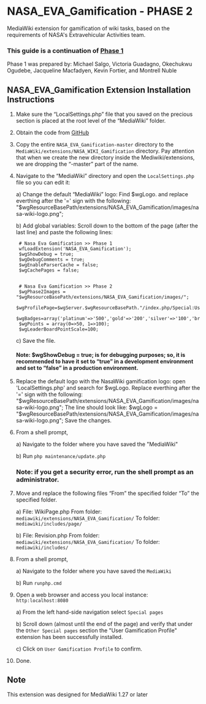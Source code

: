 # NASA_EVA_Gamification - PHASE 2

MediaWiki extension for gamification of wiki tasks, based on the requirements of NASA's Extravehicular Activities team.
### This guide is a continuation of [Phase 1](https://github.com/SWEN670NASAEVA/NASA_EVA_Gamification)
Phase 1 was prepared by:  Michael Salgo, Victoria Guadagno, Okechukwu Ogudebe, Jacqueline Macfadyen, Kevin Fortier, and Montrell Nuble


## NASA_EVA_Gamification Extension Installation Instructions

1. Make sure the “LocalSettings.php” file that you saved on the precious section is placed at the root level of the “MediaWiki” folder. 

2. Obtain the code from [GitHub](https://github.com/SWEN670NASAEVA2/NASA_EVA_Gamification)

3. Copy the entire `NASA_EVA_Gamification-master` directory to the `MediaWiki/extensions/NASA_WIKI_Gamification` directory.  Pay attention that when we create the new directory inside the Mediwiki/extensions, we are dropping the “-master” part of the name. 

4. Navigate to the “MediaWiki” directory and open the `LocalSettings.php` file so you can edit it:

	a) Change the default “MediaWiki” logo: 
		Find $wgLogo.  and replace everthing after the '=' sign with the following:
		"$wgResourceBasePath/extensions/NASA_EVA_Gamification/images/nasa-wiki-logo.png";
		
	b) Add global variables:
		Scroll down to the bottom of the page (after the last line) and paste the following lines:


		# Nasa Eva Gamification >> Phase 1
		wfLoadExtension('NASA_EVA_Gamification');
		$wgShowDebug = true;
		$wgDebugComments = true;
		$wgEnableParserCache = false;
		$wgCachePages = false;


		# Nasa Eva Gamification >> Phase 2
		$wgPhase2Images = "$wgResourceBasePath/extensions/NASA_EVA_Gamification/images/";
		$wgProfilePage=$wgServer.$wgResourceBasePath."/index.php/Special:UserGamificationProfile";
		$wgBadges=array('platinum'=>'500','gold'=>'200','silver'=>'100','bronze'=>'50');
		$wgPoints = array(0=>50, 1=>100);
		$wgLeaderBoardPointScale=100;

	c) Save the file.
	
	#### Note: $wgShowDebug = true; is for debugging purposes; so, it is recommended to have it set to “true” in a development 	environment and set to “false” in a production environment.

5. Replace the default logo with the NasaWiki gamification logo: open 'LocalSettings.php' and search for $wgLogo.  Replace everthing after the '=' sign with the following:
		"$wgResourceBasePath/extensions/NASA_EVA_Gamification/images/nasa-wiki-logo.png";
	The line should look like:
		$wgLogo = "$wgResourceBasePath/extensions/NASA_EVA_Gamification/images/nasa-wiki-logo.png";
	Save the changes.

6. From a shell prompt,

	a) Navigate to the folder where you have saved the "MediaWiki"
	
	b) Run `php maintenance/update.php`

	### Note: if you get a security error, run the shell prompt as an administrator.

7. Move and replace the following files “From” the specified folder “To” the specified folder.

	a)
		File: WikiPage.php
		From folder: `mediawiki/extensions/NASA_EVA_Gamification/`
		To folder:  `mediawiki/includes/page/`

	b)
	  File: Revision.php
		From folder: `mediawiki/extensions/NASA_EVA_Gamification/`
		To folder:   `mediawiki/includes/`

8. From a shell prompt,

	a) Navigate to the folder where you have saved the `MediaWiki`
	
	b) Run `runphp.cmd`
	

9. Open a web browser and access you local instance: `http:localhost:8080`

	a) From the left hand-side navigation select `Special pages`
	
	b) Scroll down (almost until the end of the page) and verify that under the `Other Special pages` section the "User Gamification Profile" extension has been successfully installed.
	
	c) Click on `User Gamification Profile` to confirm.
	

10. Done.

## Note
This extension was designed for MediaWiki 1.27 or later
